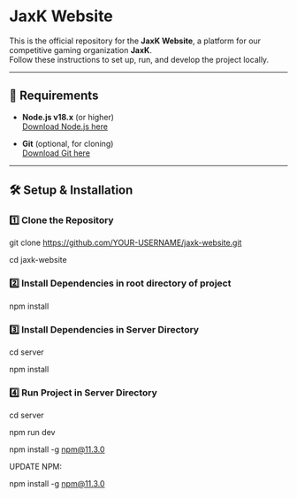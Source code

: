 # JaxK Website

This is the official repository for the **JaxK Website**, a platform for our competitive gaming organization **JaxK**.  
Follow these instructions to set up, run, and develop the project locally.

---

## 🚀 Requirements

- **Node.js v18.x** (or higher)  
[Download Node.js here](https://nodejs.org/)

- **Git** (optional, for cloning)  
[Download Git here](https://git-scm.com/)

---

## 🛠️ Setup & Installation

### 1️⃣ Clone the Repository

git clone https://github.com/YOUR-USERNAME/jaxk-website.git

cd jaxk-website

### 2️⃣ Install Dependencies in root directory of project

npm install

### 3️⃣ Install Dependencies in Server Directory 

cd server

npm install

### 4️⃣ Run Project in Server Directory

cd server

npm run dev


npm install -g npm@11.3.0

UPDATE NPM:

npm install -g npm@11.3.0 



